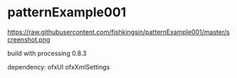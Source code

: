 patternExample001
==========================================
https://raw.githubusercontent.com/fishkingsin/patternExample001/master/screenshot.png

build with processing 0.8.3

dependency:
ofxUI
ofxXmlSettings
